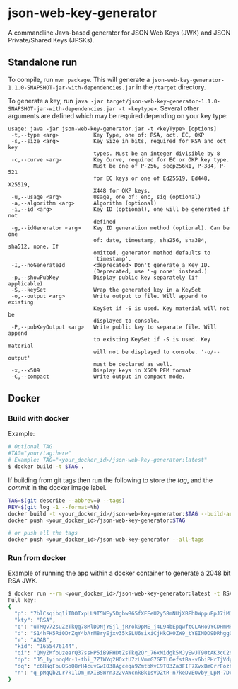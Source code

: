 # json-web-key-generator

A commandline Java-based generator for JSON Web Keys (JWK) and JSON Private/Shared Keys (JPSKs).

## Standalone run

To compile, run `mvn package`. This will generate a `json-web-key-generator-1.1.0-SNAPSHOT-jar-with-dependencies.jar` in the `/target` directory.

To generate a key, run `java -jar target/json-web-key-generator-1.1.0-SNAPSHOT-jar-with-dependencies.jar -t <keytype>`. Several other arguments are defined which may be required depending on your key type:

```
usage: java -jar json-web-key-generator.jar -t <keyType> [options]
 -t,--type <arg>           Key Type, one of: RSA, oct, EC, OKP
 -s,--size <arg>           Key Size in bits, required for RSA and oct key
                           types. Must be an integer divisible by 8
 -c,--curve <arg>          Key Curve, required for EC or OKP key type.
                           Must be one of P-256, secp256k1, P-384, P-521
                           for EC keys or one of Ed25519, Ed448, X25519,
                           X448 for OKP keys.
 -u,--usage <arg>          Usage, one of: enc, sig (optional)
 -a,--algorithm <arg>      Algorithm (optional)
 -i,--id <arg>             Key ID (optional), one will be generated if not
                           defined
 -g,--idGenerator <arg>    Key ID generation method (optional). Can be one
                           of: date, timestamp, sha256, sha384, sha512, none. If
                           omitted, generator method defaults to
                           'timestamp'.
 -I,--noGenerateId         <deprecated> Don't generate a Key ID.
                           (Deprecated, use '-g none' instead.)
 -p,--showPubKey           Display public key separately (if applicable)
 -S,--keySet               Wrap the generated key in a KeySet
 -o,--output <arg>         Write output to file. Will append to existing
                           KeySet if -S is used. Key material will not be
                           displayed to console.
 -P,--pubKeyOutput <arg>   Write public key to separate file. Will append
                           to existing KeySet if -S is used. Key material
                           will not be displayed to console. '-o/--output'
                           must be declared as well.
 -x,--x509                 Display keys in X509 PEM format
 -C,--compact              Write output in compact mode.
```

## Docker

### Build with docker
Example:


```bash
# Optional TAG
#TAG="your/tag:here"
# Example: TAG="<your_docker_id>/json-web-key-generator:latest"
$ docker build -t $TAG .
```

If building from git tags then run the following to store the *tag*, and the *commit*
in the docker image label.

```bash
TAG=$(git describe --abbrev=0 --tags)
REV=$(git log -1 --format=%h)
docker build -t <your_docker_id>/json-web-key-generator:$TAG --build-arg GIT_COMMIT=$REV --build-arg GIT_TAG=$TAG .
docker push <your_docker_id>/json-web-key-generator:$TAG

# or push all the tags
docker push <your_docker_id>/json-web-key-generator --all-tags
```

### Run from docker

Example of running the app  within a docker container to generate a 2048 bit RSA JWK.

```bash
$ docker run --rm <your_docker_id>/json-web-key-generator:latest -t RSA -s 2048
Full key:
{
  "p": "7blCsqibq1iTDOTxpLU9T5WEy5DgbwB65fXFEeU2y58mNUjXBFhDWppuEpJ7iMJtMsOhB60Mmf8ujRNVp8KmVT9eF6MwO7tW7sprq45YncwC8pZIpMqDdKOvB9moHVW9FzPlZimUzJsfgPAQc73SrpOSqwGHvPxfjvfO-kM_7wc",
  "kty": "RSA",
  "q": "uTMQv72suZzTkQg78MlDDNjYSjl_jRrok9pME_j4L94bEpqwftCLAHo9YCDHmMREcJa5X4UCIeG2bAqPx4izluaRQ3mktISMXtnPvLYUkooeWrQtrD7rYwurJeh0n_y_0YMVfH0OUUXxOOu6hljBXoxDhoqzPysJOljDEordNoc",
  "d": "S14hFH5Ri0DrZqY4bArM8ryEjxv35kSLU6sixiCjHkCH0ZW9_tYEINDD9DRhggQtGfpuPsfIPQ0AWX9LmtKnIrOVmscrI_E8dkPvbTPAf_GePFSQaqtYobr4mjdhWHXStRGqSQnRnRpqbjcjs3wRyV42CTgJf8tBM1vTx_Pak5NYCpHWBu9vnN-Pzd60gpPxRZe-HaJbGRMVTNw11Rys--7Vcq-k6iyhYYBQiL3c62zNW6GzucmXxbSs8gQduPArvCKUAbJoMhWdCDvO3JIQTxccUdACs7xe9RDxucMHKbLM0yWUEbL6mS0J93-SypwNvUKbOkrGuc4sybmr2b1X5Q",
  "e": "AQAB",
  "kid": "1655476144",
  "qi": "QMyZMfoUzearQ37ssHP5iB9FHDtZsTkq2Qr_76xMidgk5MJyEwJT90tAK3cC2x_tBRYKKrT9GXQYSHHNX0govfUGzwmlyK0GxX92C_Tr0BQZQzt2JP4BUnBk35REMPTv6aP1ODZ3u7d1_bvIY0bwZSDTVGirIdGYXRwf8XQdYQQ",
  "dp": "J5_1yinoqMr-1-thi_7Z1WYq2HOxtU7zLVmmG7GFTLOefstBa-v6biPHrTjVdppR8WBCezERJKowbDuIz4nWh-ckG_SLmalEeFEtWU9E3iifZSg_u5g2CT8vcbOKHjmoZzGzTzAnKWPCAJADbgd6ErdufyqmIY4_r2kHCxgilAk",
  "dq": "c6HNqFouOSoQ8rH4cuvGwIO38Agceqa9ZmtbKvE9TO3Za3FIF7XvxBmOrrFozhplPQLutRQf87WxJ54kjYntz58gPcf6rXdBCYvnZ8Ur7R7tuuZayfvzDkFf1-hewPGXdqHozXRrdxU7erW8HVvXSEg9dQiuyBb_yP1YtwAbBIs",
  "n": "q_pMqQb2Lr7k1lOm_mXIBSWrn322vAWcnkBk1sVDZtR-n7keDVEOvby_LpM-7Dx-8fUTAU99RD4e4VgHb02bqmuodNfKjDXN9MFBmnhBkFWxxq0xXTj1e6IlQCGeAV2AnlcBmgzXTQ5a8IOBtBwbLkBUx1IbbwpJM6l2LhQmG756SxUjmDy9mHjQp_h0dr3u3TyceXR3GyG3cGeYfMYwaccZpGEQyCVRu1iwIahP6eoqIGGd_8V2W2vR5TU7yN4xiEdU8nGSVYcdGR7Cu22GxT0UXFYbu5o0A2LnLghjxHirw89WMm81ROaBOl5DdJzXyix2EE7snUBunJiyEi2GsQ"
}
```
